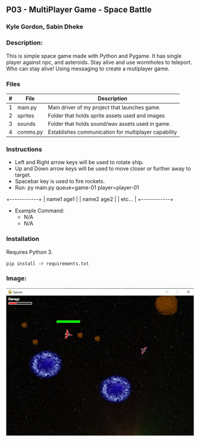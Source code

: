 ## P03 - MultiPlayer Game - Space Battle
### Kyle Gordon, Sabin Dheke
### Description:

This is simple space game made with Python and Pygame. It has single player against npc, and asteroids. Stay alive and use wormholes to teleport.
Who can stay alive! Using messaging to create
a mutiplayer game.

### Files

|   #   | File            | Description                                        |
| :---: | --------------- | -------------------------------------------------- |
|   1   | main.py         | Main driver of my project that launches game.      |
|   2   | sprites  | Folder that holds sprite assets used and images         |
|   3   | sounds  | Folder that holds sound/wav assets used in game.         
|   4   | comms.py  | Establishes communication for multiplayer capability         |


### Instructions

- Left and Right arrow keys will be used to rotate ship.
- Up and Down arrow keys will be used to move closer or further away to target.
- Spacebar key is used to fire rockets.
- Run: py main.py queue=game-01 player=player-01

+------------+
| name1 age1 |
| name2 age2 |
| etc...     |
+------------+

- Example Command:
    - N/A
    - N/A


### Installation

Requires Python 3.

```
pip install -r requirements.txt

```

### Image:
![Screenshot](https://github.com/kylekgordon/5443-2D-Gordon/blob/main/Assignments/P03/Spacers.JPG)

